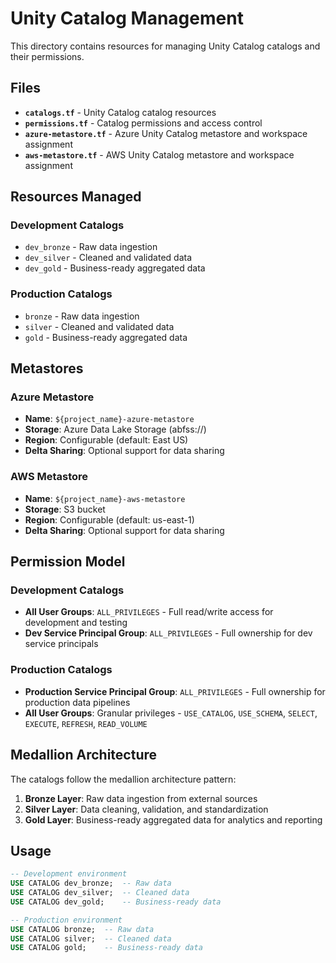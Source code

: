 # Unity Catalog Management

This directory contains resources for managing Unity Catalog catalogs and their permissions.

## Files

- **`catalogs.tf`** - Unity Catalog catalog resources
- **`permissions.tf`** - Catalog permissions and access control
- **`azure-metastore.tf`** - Azure Unity Catalog metastore and workspace assignment
- **`aws-metastore.tf`** - AWS Unity Catalog metastore and workspace assignment

## Resources Managed

### Development Catalogs
- `dev_bronze` - Raw data ingestion
- `dev_silver` - Cleaned and validated data
- `dev_gold` - Business-ready aggregated data

### Production Catalogs
- `bronze` - Raw data ingestion
- `silver` - Cleaned and validated data
- `gold` - Business-ready aggregated data

## Metastores

### Azure Metastore
- **Name**: `${project_name}-azure-metastore`
- **Storage**: Azure Data Lake Storage (abfss://)
- **Region**: Configurable (default: East US)
- **Delta Sharing**: Optional support for data sharing

### AWS Metastore
- **Name**: `${project_name}-aws-metastore`
- **Storage**: S3 bucket
- **Region**: Configurable (default: us-east-1)
- **Delta Sharing**: Optional support for data sharing

## Permission Model

### Development Catalogs
- **All User Groups**: `ALL_PRIVILEGES` - Full read/write access for development and testing
- **Dev Service Principal Group**: `ALL_PRIVILEGES` - Full ownership for dev service principals

### Production Catalogs
- **Production Service Principal Group**: `ALL_PRIVILEGES` - Full ownership for production data pipelines
- **All User Groups**: Granular privileges - `USE_CATALOG`, `USE_SCHEMA`, `SELECT`, `EXECUTE`, `REFRESH`, `READ_VOLUME`

## Medallion Architecture

The catalogs follow the medallion architecture pattern:

1. **Bronze Layer**: Raw data ingestion from external sources
2. **Silver Layer**: Data cleaning, validation, and standardization
3. **Gold Layer**: Business-ready aggregated data for analytics and reporting

## Usage

```sql
-- Development environment
USE CATALOG dev_bronze;  -- Raw data
USE CATALOG dev_silver;  -- Cleaned data
USE CATALOG dev_gold;    -- Business-ready data

-- Production environment
USE CATALOG bronze;  -- Raw data
USE CATALOG silver;  -- Cleaned data
USE CATALOG gold;    -- Business-ready data
```
